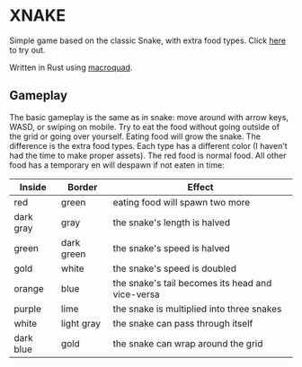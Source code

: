 # XNAKE

Simple game based on the classic Snake, with extra food types. Click
[here](https://kilianvounckx.github.io/xnake) to try out.

Written in Rust using [macroquad](https://macroquad.rs/).

## Gameplay

The basic gameplay is the same as in snake: move around with arrow keys, WASD,
or swiping on mobile. Try to eat the food without going outside of the grid or
going over yourself. Eating food will grow the snake.
The difference is the extra food types. Each type has a different color (I
haven't had the time to make proper assets). The red food is normal food. All
other food has a temporary en will despawn if not eaten in time:

| Inside | Border | Effect |
|--------|--------|--------|
| red | green | eating food will spawn two more |
| dark gray | gray | the snake's length is halved |
| green | dark green | the snake's speed is halved |
| gold | white | the snake's speed is doubled |
| orange | blue | the snake's tail becomes its head and vice-versa |
| purple | lime | the snake is multiplied into three snakes |
| white | light gray | the snake can pass through itself |
| dark blue | gold | the snake can wrap around the grid |

